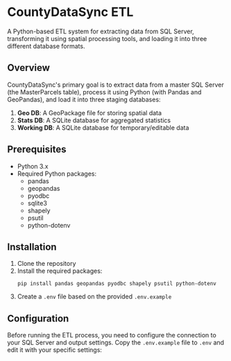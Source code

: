 # CountyDataSync ETL

A Python-based ETL system for extracting data from SQL Server, transforming it using spatial processing tools, and loading it into three different database formats.

## Overview

CountyDataSync's primary goal is to extract data from a master SQL Server (the MasterParcels table), process it using Python (with Pandas and GeoPandas), and load it into three staging databases:

1. **Geo DB**: A GeoPackage file for storing spatial data
2. **Stats DB**: A SQLite database for aggregated statistics
3. **Working DB**: A SQLite database for temporary/editable data

## Prerequisites

- Python 3.x
- Required Python packages:
  - pandas
  - geopandas
  - pyodbc
  - sqlite3
  - shapely
  - psutil
  - python-dotenv

## Installation

1. Clone the repository
2. Install the required packages:
   ```
   pip install pandas geopandas pyodbc shapely psutil python-dotenv
   ```
3. Create a `.env` file based on the provided `.env.example`

## Configuration

Before running the ETL process, you need to configure the connection to your SQL Server and output settings. Copy the `.env.example` file to `.env` and edit it with your specific settings:


